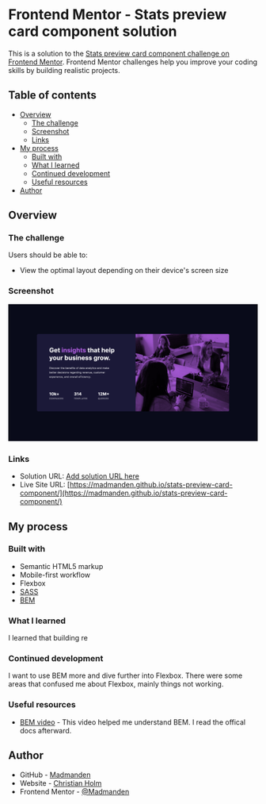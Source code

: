 # Frontend Mentor - Stats preview card component solution

This is a solution to the [Stats preview card component challenge on Frontend Mentor](https://www.frontendmentor.io/challenges/stats-preview-card-component-8JqbgoU62). Frontend Mentor challenges help you improve your coding skills by building realistic projects. 

## Table of contents

- [Overview](#overview)
  - [The challenge](#the-challenge)
  - [Screenshot](#screenshot)
  - [Links](#links)
- [My process](#my-process)
  - [Built with](#built-with)
  - [What I learned](#what-i-learned)
  - [Continued development](#continued-development)
  - [Useful resources](#useful-resources)
- [Author](#author)

## Overview

### The challenge

Users should be able to:

- View the optimal layout depending on their device's screen size

### Screenshot

![](./screenshot.png)


### Links

- Solution URL: [Add solution URL here](https://your-solution-url.com)
- Live Site URL: [https://madmanden.github.io/stats-preview-card-component/](https://madmanden.github.io/stats-preview-card-component/)

## My process

### Built with

- Semantic HTML5 markup
- Mobile-first workflow
- Flexbox
- [SASS](https://sass-lang.com/)
- [BEM](https://en.bem.info/methodology/)

### What I learned

I learned that building re


### Continued development

I want to use BEM more and dive further into Flexbox. There were some areas that confused me about Flexbox, mainly things not working.

### Useful resources

- [BEM video](https://www.youtube.com/watch?v=aKenj9ZQwJg) - This video helped me understand BEM. I read the offical docs afterward.

## Author

- GitHub - [Madmanden](https://github.com/Madmanden)
- Website - [Christian Holm](https://www.christianholm.dev)
- Frontend Mentor - [@Madmanden](https://www.frontendmentor.io/profile/Madmanden)